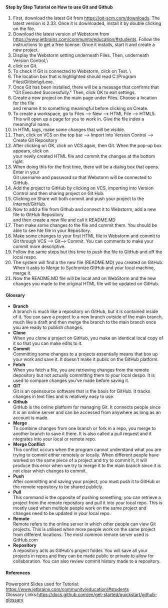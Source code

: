 #### Step by Step Tutorial on How to use Git and Github 
1. First, download the latest Git from https://git-scm.com/downloads. The latest version is 2.33. Once it is downloaded, install it by double clicking on the file. 
2. Download the latest version of Webstorm from https://www.jetbrains.com/community/education/#students. Follow the instructions to get a free license. Once it installs, start it and create a new project.
3. Display the Webstorm setting underneath Files. Then, underneath Version Control,\
4. click on Git. 
5. To check if Git is connected to Webstorm, click on Test. \
6. The location box that is highlighted should read C:\Program Files\Git\bin\git.exe. 
7. Once Git has been installed, there will be a message that confirms that "Git Executed Successfully." Then, click OK to exit settings.
8. Create a new project on the main page under Files. Choose a location for the file\
   and rename it to something meaningful before clicking on Create.
9. To create a workspace, go to Files --> New --> HTML File --> HTML5. This will open
   up a page for you to work in. Give the file index a meaningful name.
10. In HTML tags, make some changes that will be visible.
11. Then, click on VCS on the top bar --> Import into Version Control --> Create Git Repository
12. After clicking on OK, click on VCS again, then Git. When the pop-up box appears, click on\
    your newly created HTML file and commit the changes at the bottom right. 
 13. When doing this for the first time, there will be a dialog box that opens. Enter in your\
     Git username and password so that Webstorm will be connected to GitHub. 
 14. Add the project to GitHub by clicking on VCS, importing into Version Control and then sharing        project on Git Hub. 
 15. Clicking on Share will both commit and push your project to the Internet/GitHub. 
 16. Now to add a file from Github and connect it to Webstorm, add a new file to GitHub Repository\
     and then create a new file and call it README.MD
  17. Then make some changes to the file and commit them. You should be able to see hte file in your Repository. 
  18. Make some changes to your first HTML file in Webstorm and commit to Git through VCS --> Git--> Commit. You can comments to make your commit more descriptive. 
  19. Follow the same steps but this time to push the file to GitHub and off the local respo. 
  20. The system will find a the new file (README.MD) you created on GitHub. When it asks to Merge to Sychronize GitHub and your local machine, merge it.
  21. Now the README.MD file will be local and on WebStorm and the new changes you made to the original HTML file will be updated on GitHub. 
   







#### Glossary 
* __Branch__\
A branch is much like a repository on GitHub, but it is contained inside of it. You can save a project to a new branch outside of the main branch, much like a draft and then merge the branch to the main branch once you are ready to publish changes. 
* __Clone__\
When you clone a project on GitHub, you make an identical local copy of it so that you can make edits to it. 
* __Commit__\
Committing some changes to a projects essentially means that box up your work and save it. It doesn't make it public on the GitHub platform. 
* __Fetch__\
When you fetch a file, you are retrieving changes from the remote depository but not actually committing them to your local despo. It is used to compare changes you've made before saving it.
* __GIT__\
Git is an opensource software that is the basis for GitHub. It tracks changes in text files and is relatively easy to use. 
* __Github__\
GitHub is the online platform for managing Git. It connects people since it is an online server and can be accessed from anywhere as long as an account is made. 
* __Merge__\
To combine changes from one branch or fork in a repo, you merge to another branch to save it there. It is also called a pull request and it ntegrates into your local or remote repo. 
* __Merge Conflict__\
This conflict occurs when the program cannot understand what you are trying to commit either remotely or locally. When different people have worked on the same piece of a project and try to commit it, it will produce this error when we try to merge it to the main branch since it is not clear which changes to commit. 
* __Push__\
After committing and saving your project, you must push it to GitHub or the remote repository to be shared publicly. 
* __Pull__\
This command is the opposite of pushing something; you can retrieve a project from the remote repository and pull it into your local repo. This is mostly used when multiple people work on the same project and changes need to be updated in your local repo. 
* __Remote__\
Remote refers to the online server in which other people can view Git projects. This is utilised when more people work on the same project from different locations. The most common remote server used is GitHub.com
* __Repository__\
A repository acts as GitHub's project folder. You will save all your projects in repos and they can be made public or private to allow for collaboration. You can also review commit history made to a repository. 

#### References
Powerpoint Slides used for Tutorial: https://www.jetbrains.com/community/education/#students \
Glossary Links:https://docs.github.com/en/get-started/quickstart/github-glossary


